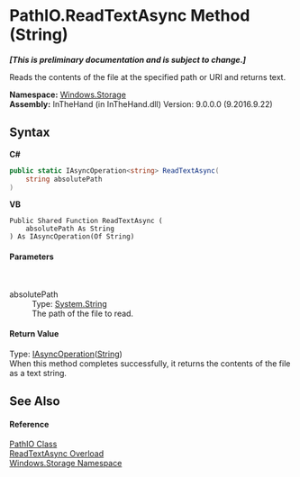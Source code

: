 # PathIO.ReadTextAsync Method (String)
 _**\[This is preliminary documentation and is subject to change.\]**_

Reads the contents of the file at the specified path or URI and returns text.

**Namespace:**&nbsp;<a href="N_Windows_Storage">Windows.Storage</a><br />**Assembly:**&nbsp;InTheHand (in InTheHand.dll) Version: 9.0.0.0 (9.2016.9.22)

## Syntax

**C#**<br />
``` C#
public static IAsyncOperation<string> ReadTextAsync(
	string absolutePath
)
```

**VB**<br />
``` VB
Public Shared Function ReadTextAsync ( 
	absolutePath As String
) As IAsyncOperation(Of String)
```


#### Parameters
&nbsp;<dl><dt>absolutePath</dt><dd>Type: <a href="http://msdn2.microsoft.com/en-us/library/s1wwdcbf" target="_blank">System.String</a><br />The path of the file to read.</dd></dl>

#### Return Value
Type: <a href="T_Windows_Foundation_IAsyncOperation_1">IAsyncOperation</a>(<a href="http://msdn2.microsoft.com/en-us/library/s1wwdcbf" target="_blank">String</a>)<br />When this method completes successfully, it returns the contents of the file as a text string.

## See Also


#### Reference
<a href="T_Windows_Storage_PathIO">PathIO Class</a><br /><a href="Overload_Windows_Storage_PathIO_ReadTextAsync">ReadTextAsync Overload</a><br /><a href="N_Windows_Storage">Windows.Storage Namespace</a><br />
